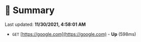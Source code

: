 # 📖 Summary
Last updated: **11/30/2021, 4:58:01 AM**

- `GET` [https://google.com](https://google.com) - **Up** (598ms)
